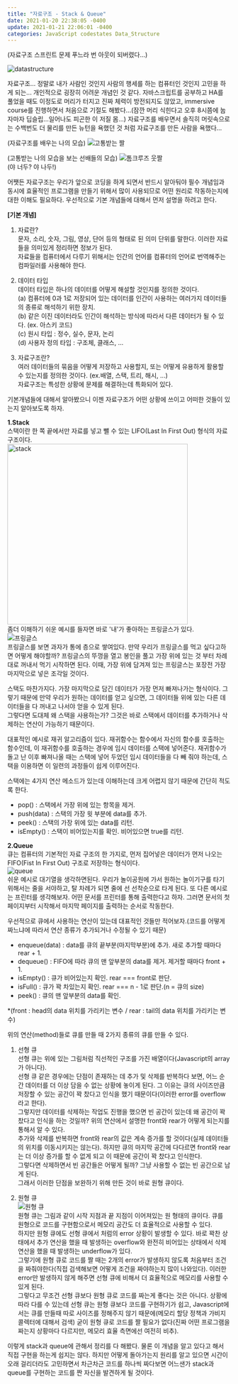 ```yaml
---
title: "자료구조 - Stack & Queue"
date: 2021-01-20 22:38:05 -0400
update: 2021-01-21 22:06:01 -0400
categories: JavaScript codestates Data_Structure 
---
```

(자료구조 스프린트 문제 푸느라 번 아웃이 되버렸다...)   

![datastructure](https://user-images.githubusercontent.com/70124288/105183301-5dea4b80-5b71-11eb-8970-0a884c076f2f.jpg)

자료구조... 정말로 내가 사람인 것인지 사람의 행세를 하는 컴퓨터인 것인지 고민을 하게 되는... 개인적으로 굉장히 어려운 개념인 것 같다. 자바스크립트를 공부하고 HA를 풀었을 때도 이정도로 머리가 터지고 진짜 체력이 방전되지도 않았고, immersive course를 진행하면서 처음으로 기절도 해봤다...(잠깐 머리 식힌다고 오후 8시쯤에 눕자마자 딥슬립...일어나도 피곤한 이 저질 몸...) 자료구조를 배우면서 솔직히 머릿속으로는 수백번도 더 물리를 만든 뉴턴을 욕했던 것 처럼 자료구조를 만든 사람을 욕했다...  
    
(자료구조를 배우는 나의 모습)
![고통받는 짤](https://user-images.githubusercontent.com/70124288/105184568-d4d41400-5b72-11eb-851f-fd711ea2a5ed.png)
   
(고통받는 나의 모습을 보는 선배들의 모습)
![톰크루즈 웃짤](https://user-images.githubusercontent.com/70124288/105184724-04831c00-5b73-11eb-95b3-3460931b0236.png)   
(야 너두? 야 나두!)
   
어쨋든 자료구조는 우리가 앞으로 코딩을 하게 되면서 반드시 알아둬야 필수 개념임과 동시에 효율적인 프로그램을 만들기 위해서 많이 사용되므로 어떤 원리로 작동하는지에 대한 이해도 필요하다. 우선적으로 기본 개념들에 대해서 먼저 설명을 하려고 한다.   

**[기본 개념]**    
 1) 자료란?   
문자, 소리, 숫자, 그림, 영상, 단어 등의 형태로 된 의미 단위를 말한다. 이러한 자료들을 의미있게 정리하면 정보가 된다.   
자료들을 컴퓨터에서 다루기 위해서는 인간의 언어를 컴퓨터의 언어로 번역해주는 컴파일러를 사용해야 한다.   

 2) 데이터 타입   
데이터 타입은 하나의 데이터를 어떻게 해설할 것인지를 정의한 것이다.   
(a) 컴퓨터에 0과 1로 저장되어 있는 데이터를 인간이 사용하는 여러가지 데이터들의 종류로 해석하기 위한 장치.   
(b) 같은 이진 데이터라도 인간이 해석하는 방식에 따라서 다른 데이터가 될 수 있다. (ex. 아스키 코드)   
(c) 원시 타입 : 정수, 실수, 문자, 논리   
(d) 사용자 정의 타입 : 구조체, 클래스, ...
   
 3) 자료구조란?   
여러 데이터들의 묶음을 어떻게 저장하고 사용할지, 또는 어떻게 유용하게 활용할 수 있는지를 정의한 것이다. (ex.배열, 스택, 트리, 해시, ...)   
자료구조는 특성한 상황에 문제를 해결하는데 특화되어 있다.   

기본개념들에 대해서 알아봤으니 이젠 자료구조가 어떤 상황에 쓰이고 어떠한 것들이 있는지 알아보도록 하자.
   
**1.Stack**   
스택이란 한 쪽 끝에서만 자료를 넣고 뺄 수 있는 LIFO(Last In First Out) 형식의 자료 구조이다.   
<img width="407" alt="stack" src="https://user-images.githubusercontent.com/70124288/105186544-2d0c1580-5b75-11eb-9e85-d75238247c1b.png">   
좀더 이해하기 쉬운 예시를 들자면 바로 '내'가 좋아하는 프링글스가 있다.   
![프링글스](https://user-images.githubusercontent.com/70124288/105187090-bb809700-5b75-11eb-9e0b-76c7ae75817c.jpeg)   
프링글스를 보면 과자가 통에 층으로 쌓여있다. 만약 우리가 프링글스를 먹고 싶다고하면 어떻게 해야할까? 프링글스의 뚜껑을 열고 봉인을 풀고 가장 위에 있는 것 부터 차례대로 꺼내서 먹기 시작하면 된다. 이때, 가장 위에 담겨져 있는 프링글스는 포장전 가장 마지막으로 넣은 조각일 것이다.  
    
스택도 마찬가지다. 가장 마지막으로 담긴 데이터가 가장 먼저 빠져나가는 형식이다. 그렇기 때문에 만약 우리가 원하는 데이터를 얻고 싶으면, 그 데이터들 위에 있는 다른 데이터들을 다 꺼내고 나서야 얻을 수 있게 된다.   
그렇다면 도대체 왜 스택을 사용하는가? 그것은 바로 스택에서 데이터를 추가하거나 삭제하는 연산이 가능하기 때문이다.   
   
대표적인 예시로 재귀 알고리즘이 있다. 재귀함수는 함수에서 자신의 함수를 호출하는 함수인데, 이 재귀함수를 호출하는 경우에 임시 데이터를 스택에 넣어준다. 재귀함수가 돌고 난 이후 빠져나올 때는 스택에 넣어 두었던 임시 데이터들을 다 빼 줘야 하는데, 스택을 이용하면 이 일련의 과정들이 쉽게 이루어진다.   
   
스택에는 4가지 연산 메소드가 있는데 이해하는데 크게 어렵지 않기 때문에 간단히 적도록 한다.   
* pop() : 스택에서 가장 위에 있는 항목을 제거.   
* push(data) : 스택의 가장 윗 부분에 data를 추가.   
* peek() : 스택의 가장 위에 있는 data를 리턴.   
* isEmpty() : 스택이 비어있는지를 확인. 비어있으면 true를 리턴.   
   
   
**2.Queue**   
큐는 컴퓨터의 기본적인 자료 구조의 한 가지로, 먼저 집어넣은 데이터가 먼저 나오는 FIFO(Fist In First Out) 구조로 저장하는 형식이다.   
![queue](https://user-images.githubusercontent.com/70124288/105189146-01d6f580-5b78-11eb-8617-a7ee8109d9d9.png)   
쉬운 예시로 대기열을 생각하면된다. 우리가 놀이공원에 가서 원하는 놀이기구를 타기 위해서는 줄을 서야하고, 탈 차례가 되면 줄에 선 선착순으로 타게 된다. 또 다른 예시로는 프린터를 생각해보자. 어떤 문서를 프린터를 통해 출력한다고 하자. 그러면 문서의 첫 페이지부터 시작해서 마지막 페이지를 출력하는 순서로 작동한다.   
   
우선적으로 큐에서 사용하는 연산이 있는데 대표적인 것들만 적어보자.(코드를 어떻게 짜느냐에 따라서 연산 종류가 추가되거나 수정될 수 있기 때문)   
* enqueue(data) : data를 큐의 끝부분(마지막부분)에 추가. 새로 추가할 때마다 rear + 1.
* dequeue() : FIFO에 따라 큐의 맨 앞부분의 data를 제거. 제거할 때마다 front + 1.
* isEmpty() : 큐가 비어있는지 확인. rear === front로 판단.
* isFull() : 큐가 꽉 차있는지 확인. rear === n - 1로 판단.(n = 큐의 size)
* peek() : 큐의 맨 앞부분의 data를 확인.   
   
*(front : head의 data 위치를 가리키는 변수 / rear : tail의 data 위치를 가리키는 변수)   
      
위의 연산(method)들로 큐를 만들 때 2가지 종류의 큐를 만들 수 있다.   
1) 선형 큐   
선형 큐는 위에 있는 그림처럼 직선적인 구조를 가진 배열이다(Javascript의 array가 아니다).   
선형 큐 같은 경우에는 단점이 존재하는 데 추가 및 삭제를 반복하다 보면, 어느 순간 데이터를 더 이상 담을 수 없는 상황에 놓이게 된다. 그 이유는 큐의 사이즈만큼 저장할 수 있는 공간이 꽉 찼다고 인식을 했기 때문이다(이러한 error를 overflow라고 한다).   
그렇지만 데이터를 삭제하는 작업도 진행을 했으면 빈 공간이 있는데 왜 공간이 꽉 찼다고 인식을 하는 것일까? 위의 연산에서 설명한 front와 rear가 어떻게 되는지를 통해서 알 수 있다.   
추가와 삭제를 반복하면 front와 rear의 값은 계속 증가를 할 것이다(실제 데이터들의 위치를 이동시키지는 않는다). 하지만 큐의 마지막 공간에 다다르면 front와 rear는 더 이상 증가를 할 수 없게 되고 이 때문에 공간이 꽉 찼다고 인식한다.   
그렇다면 삭제하면서 빈 공간들은 어떻게 될까? 그냥 사용할 수 없는 빈 공간으로 남게 된다.   
그래서 이러한 단점을 보완하기 위해 만든 것이 바로 원형 큐이다.   
      
2) 원형 큐   
![원형 큐](https://user-images.githubusercontent.com/70124288/105370718-349bef00-5c47-11eb-887c-fa362b328f75.png)   
원형 큐는 그림과 같이 시작 지점과 끝 지점이 이어져있는 원 형태의 큐이다. 큐를 원형으로 코드를 구현함으로서 메모리 공간도 더 효율적으로 사용할 수 있다.   
하지만 원형 큐에도 선형 큐에서 처럼의 error 상황이 발생할 수 있다. 바로 꽉찬 상태에서 추가 연산을 했을 때 발생하는 overflow와 완전히 비어있는 상태에서 삭제 연산을 했을 때 발생하는 underflow가 있다.   
그렇기에 원형 큐로 코드를 짤 때는 2개의 error가 발생하지 않도록 처음부터 조건을 짜줘야한다(직접 검색해보면 어떻게 조건을 짜야하는지 많이 나와있다). 이러한 error만 발생하지 않게 해주면 선형 큐에 비해서 더 효율적으로 메모리를 사용할 수 있게 된다.   
그렇다고 무조건 선형 큐보다 원형 큐로 코드를 짜는게 좋다는 것은 아니다. 상황에 따라 다를 수 있는데 선형 큐는 원형 큐보다 코드를 구현하기가 쉽고, Javascript에서는 큐를 만들때 따로 사이즈를 정해주지 않기 때문에(메모리 할당 정책과 가비지 콜렉터에 대해서 검색) 굳이 원형 큐로 코드를 짤 필요가 없다(진짜 어떤 프로그램을 짜는지 상황마다 다르지만, 메모리 효율 측면에선 여전히 비추).   
    
        
이렇게 stack과 queue에 관해서 정리를 다 해봤다. 물론 이 개념을 알고 있다고 해서 직접 구현을 하는게 쉽지는 않다. 하지만 어떻게 돌아가는지 원리를 알고 있으면 시간이 오래 걸리더라도 고민하면서 차근차근 코드를 하나씩 짜다보면 어느샌가 stack과 queue를 구현하는 코드를 짠 자신을 발견하게 될 것이다. 
